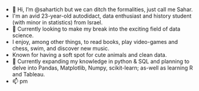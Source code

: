 - 👋 Hi, I’m @sahartich but we can ditch the formalities, just call me Sahar.
- I'm an avid 23-year-old autodidact, data enthusiast and history student (with minor in statistics) from Israel.
- 👀 Currently looking to make my break into the exciting field of data science.
- I enjoy, among other things, to read books, play video-games and chess, swim, and discover new music.
- Known for having a soft spot for cute animals and clean data.
- 🌱 Currently expanding my knowledge in python & SQL and planning to delve into Pandas, Matplotlib, Numpy, scikit-learn; as-well as learning R and Tableau.
- 📫 pm

<!---
sahartich/sahartich is a ✨ special ✨ repository because its `README.md` (this file) appears on your GitHub profile.
You can click the Preview link to take a look at your changes.
--->
